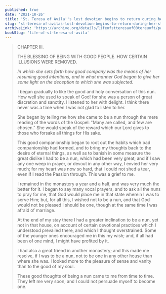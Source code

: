 ```yaml
---
published: true
date: '2021-10-26'
title: 'St. Teresa of Avila''s lost devotion begins to return during her stay in the monastery'
slug: 'st-teresa-of-avilas-lost-devotion-begins-to-return-during-her-stay-in-the-monastery'
archiveLink: 'https://archive.org/details/lifeofstteresaof00tereuoft/page/12?view=theater'
bookSlug: 'life-of-st-teresa-of-avila'
---
```


> CHAPTER III.
>
> THE BLESSING OF BEING WITH GOOD PEOPLE. HOW CERTAIN ILLUSIONS WERE REMOVED.
>
> *In which she sets forth how good company was the means of her resuming good intentions, and in what manner God began to give her some light on the deception to which she was subjected.*
>
> I began gradually to like the good and holy conversation of this nun. How well she used to speak of God! for she was a person of great discretion and sanctity. I listened to her with delight. I think there never was a time when I was not glad to listen to her.
>
> She began by telling me how she came to be a nun through the mere reading of the words of the Gospel: "Many are called, and few are chosen." She would speak of the reward which our Lord gives to those who forsake all things for His sake.
>
> This good companionship began to root out the habits which bad companionship had formed, and to bring my thoughts back to the desire of eternal things, as well as to banish in some measure the great dislike I had to be a nun, which had been very great; and if I saw any one weep in prayer, or devout in any other way, I envied her very much; for my heart was now so hard, that I could not shed a tear, even if I read the Passion through. This was a grief to me.
>
> I remained in the monastery a year and a half, and was very much the better for it. I began to say many vocal prayers, and to ask all the nuns to pray for me, that God would place me in that state wherein I was to serve Him; but, for all this, I wished not to be a nun, and that God would not be pleased I should be one, though at the same time I was afraid of marriage.
>
> At the end of my stay there I had a greater inclination to be a nun, yet not in that house, on account of certain devotional practices which I understood prevailed there, and which I thought overstrained. Some of the younger ones encouraged me in this my wish; and, if all had been of one mind, I might have profited by it.
>
> I had also a great friend in another monastery; and this made me resolve, if I was to be a nun, not to be one in any other house than where she was. I looked more to the pleasure of sense and vanity than to the good of my soul.
>
> These good thoughts of being a nun came to me from time to time. They left me very soon; and I could not persuade myself to become one.